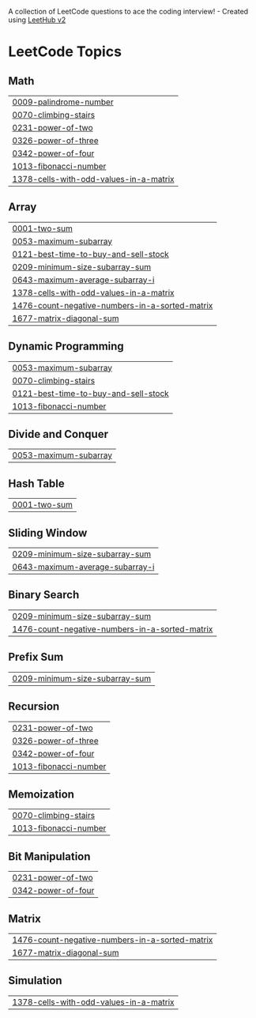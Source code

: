 A collection of LeetCode questions to ace the coding interview! - Created using [LeetHub v2](https://github.com/arunbhardwaj/LeetHub-2.0)
<!---LeetCode Topics Start-->
# LeetCode Topics
## Math
|  |
| ------- |
| [0009-palindrome-number](https://github.com/Naveenakkineni7032/leetcode/tree/master/0009-palindrome-number) |
| [0070-climbing-stairs](https://github.com/Naveenakkineni7032/leetcode/tree/master/0070-climbing-stairs) |
| [0231-power-of-two](https://github.com/Naveenakkineni7032/leetcode/tree/master/0231-power-of-two) |
| [0326-power-of-three](https://github.com/Naveenakkineni7032/leetcode/tree/master/0326-power-of-three) |
| [0342-power-of-four](https://github.com/Naveenakkineni7032/leetcode/tree/master/0342-power-of-four) |
| [1013-fibonacci-number](https://github.com/Naveenakkineni7032/leetcode/tree/master/1013-fibonacci-number) |
| [1378-cells-with-odd-values-in-a-matrix](https://github.com/Naveenakkineni7032/leetcode/tree/master/1378-cells-with-odd-values-in-a-matrix) |
## Array
|  |
| ------- |
| [0001-two-sum](https://github.com/Naveenakkineni7032/leetcode/tree/master/0001-two-sum) |
| [0053-maximum-subarray](https://github.com/Naveenakkineni7032/leetcode/tree/master/0053-maximum-subarray) |
| [0121-best-time-to-buy-and-sell-stock](https://github.com/Naveenakkineni7032/leetcode/tree/master/0121-best-time-to-buy-and-sell-stock) |
| [0209-minimum-size-subarray-sum](https://github.com/Naveenakkineni7032/leetcode/tree/master/0209-minimum-size-subarray-sum) |
| [0643-maximum-average-subarray-i](https://github.com/Naveenakkineni7032/leetcode/tree/master/0643-maximum-average-subarray-i) |
| [1378-cells-with-odd-values-in-a-matrix](https://github.com/Naveenakkineni7032/leetcode/tree/master/1378-cells-with-odd-values-in-a-matrix) |
| [1476-count-negative-numbers-in-a-sorted-matrix](https://github.com/Naveenakkineni7032/leetcode/tree/master/1476-count-negative-numbers-in-a-sorted-matrix) |
| [1677-matrix-diagonal-sum](https://github.com/Naveenakkineni7032/leetcode/tree/master/1677-matrix-diagonal-sum) |
## Dynamic Programming
|  |
| ------- |
| [0053-maximum-subarray](https://github.com/Naveenakkineni7032/leetcode/tree/master/0053-maximum-subarray) |
| [0070-climbing-stairs](https://github.com/Naveenakkineni7032/leetcode/tree/master/0070-climbing-stairs) |
| [0121-best-time-to-buy-and-sell-stock](https://github.com/Naveenakkineni7032/leetcode/tree/master/0121-best-time-to-buy-and-sell-stock) |
| [1013-fibonacci-number](https://github.com/Naveenakkineni7032/leetcode/tree/master/1013-fibonacci-number) |
## Divide and Conquer
|  |
| ------- |
| [0053-maximum-subarray](https://github.com/Naveenakkineni7032/leetcode/tree/master/0053-maximum-subarray) |
## Hash Table
|  |
| ------- |
| [0001-two-sum](https://github.com/Naveenakkineni7032/leetcode/tree/master/0001-two-sum) |
## Sliding Window
|  |
| ------- |
| [0209-minimum-size-subarray-sum](https://github.com/Naveenakkineni7032/leetcode/tree/master/0209-minimum-size-subarray-sum) |
| [0643-maximum-average-subarray-i](https://github.com/Naveenakkineni7032/leetcode/tree/master/0643-maximum-average-subarray-i) |
## Binary Search
|  |
| ------- |
| [0209-minimum-size-subarray-sum](https://github.com/Naveenakkineni7032/leetcode/tree/master/0209-minimum-size-subarray-sum) |
| [1476-count-negative-numbers-in-a-sorted-matrix](https://github.com/Naveenakkineni7032/leetcode/tree/master/1476-count-negative-numbers-in-a-sorted-matrix) |
## Prefix Sum
|  |
| ------- |
| [0209-minimum-size-subarray-sum](https://github.com/Naveenakkineni7032/leetcode/tree/master/0209-minimum-size-subarray-sum) |
## Recursion
|  |
| ------- |
| [0231-power-of-two](https://github.com/Naveenakkineni7032/leetcode/tree/master/0231-power-of-two) |
| [0326-power-of-three](https://github.com/Naveenakkineni7032/leetcode/tree/master/0326-power-of-three) |
| [0342-power-of-four](https://github.com/Naveenakkineni7032/leetcode/tree/master/0342-power-of-four) |
| [1013-fibonacci-number](https://github.com/Naveenakkineni7032/leetcode/tree/master/1013-fibonacci-number) |
## Memoization
|  |
| ------- |
| [0070-climbing-stairs](https://github.com/Naveenakkineni7032/leetcode/tree/master/0070-climbing-stairs) |
| [1013-fibonacci-number](https://github.com/Naveenakkineni7032/leetcode/tree/master/1013-fibonacci-number) |
## Bit Manipulation
|  |
| ------- |
| [0231-power-of-two](https://github.com/Naveenakkineni7032/leetcode/tree/master/0231-power-of-two) |
| [0342-power-of-four](https://github.com/Naveenakkineni7032/leetcode/tree/master/0342-power-of-four) |
## Matrix
|  |
| ------- |
| [1476-count-negative-numbers-in-a-sorted-matrix](https://github.com/Naveenakkineni7032/leetcode/tree/master/1476-count-negative-numbers-in-a-sorted-matrix) |
| [1677-matrix-diagonal-sum](https://github.com/Naveenakkineni7032/leetcode/tree/master/1677-matrix-diagonal-sum) |
## Simulation
|  |
| ------- |
| [1378-cells-with-odd-values-in-a-matrix](https://github.com/Naveenakkineni7032/leetcode/tree/master/1378-cells-with-odd-values-in-a-matrix) |
<!---LeetCode Topics End-->